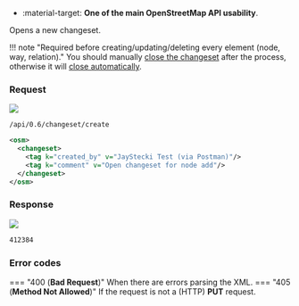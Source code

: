 <div class="grid cards" markdown>

- :material-target: **One of the main OpenStreetMap API usability**.

</div>

Opens a new changeset.

!!! note "Required before creating/updating/deleting every element (node, way, relation)."
    You should manually [close the changeset](close_changeset.md) after the process, otherwise it will [close automatically](../general_information/changesets.md#changesets-attributes).

### Request

![](https://img.shields.io/badge/PUT-lightblue)

```
/api/0.6/changeset/create
```

``` xml title="changesetBody_example.xml"
<osm>
  <changeset>
    <tag k="created_by" v="JayStecki Test (via Postman)"/>
    <tag k="comment" v="Open changeset for node add"/>
  </changeset>
</osm>
```

### Response

![](https://img.shields.io/badge/Response-200%20OK-brightgreen)

``` xml title="changesetID_example.xml" linenums="1"
412384
```

### Error codes

=== "400 (**Bad Request**)"
    When there are errors parsing the XML.
=== "405 (**Method Not Allowed**)"
    If the request is not a (HTTP) **PUT** request.